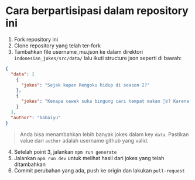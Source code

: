# Cara berpartisipasi dalam repository ini
1. Fork repository ini
2. Clone repository yang telah ter-fork
3. Tambahkan file username_mu.json ke dalam direktori `indonesian_jokes/src/data/` lalu ikuti structure json seperti di bawah:
```json
{
  "data": [
    {
      "jokes": "Sejak kapan Rengoku hidup di season 2?"
    },
    {
      "jokes": "Kenapa cewek suka bingung cari tempat makan 💁‍♀️? Karena di awal kasih saran makan apa, seluruh umat manusia dilempar ke bumi 🤦‍♂️."
    }
  ],
  "author": "babaiyu"
}
```
> Anda bisa menambahkan lebih banyak jokes dalam key `data`. Pastikan value dari `author` adalah username github yang valid.

4. Setelah point 3, jalankan `npm run generate`
5. Jalankan `npm run dev` untuk melihat hasil dari jokes yang telah ditambahkan
6. Commit perubahan yang ada, push ke origin dan lakukan `pull-request`
